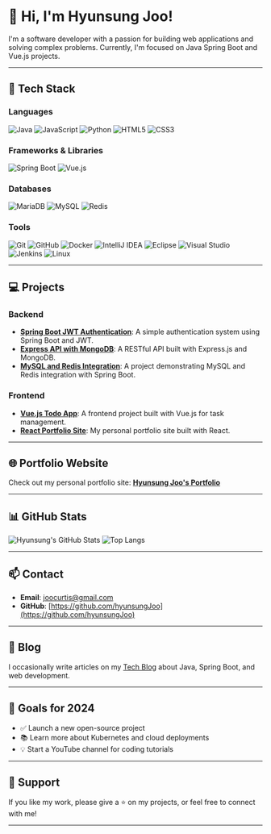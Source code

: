 # 👋 Hi, I'm Hyunsung Joo!

I'm a software developer with a passion for building web applications and solving complex problems. Currently, I'm focused on Java Spring Boot and Vue.js projects.

---

## 🚀 Tech Stack

### Languages
![Java](https://img.shields.io/badge/Java-007396?style=flat&logo=java&logoColor=white)
![JavaScript](https://img.shields.io/badge/JavaScript-F7DF1E?style=flat&logo=javascript&logoColor=black)
![Python](https://img.shields.io/badge/Python-3776AB?style=flat&logo=python&logoColor=white)
![HTML5](https://img.shields.io/badge/HTML5-E34F26?style=flat&logo=html5&logoColor=white)
![CSS3](https://img.shields.io/badge/CSS3-1572B6?style=flat&logo=css3&logoColor=white)

### Frameworks & Libraries
![Spring Boot](https://img.shields.io/badge/Spring%20Boot-6DB33F?style=flat&logo=spring-boot&logoColor=white)
![Vue.js](https://img.shields.io/badge/Vue.js-4FC08D?style=flat&logo=vue.js&logoColor=white)

### Databases
![MariaDB](https://img.shields.io/badge/MariaDB-003545?style=flat&logo=mariadb&logoColor=white)
![MySQL](https://img.shields.io/badge/MySQL-4479A1?style=flat&logo=mysql&logoColor=white)
![Redis](https://img.shields.io/badge/Redis-DC382D?style=flat&logo=redis&logoColor=white)

### Tools
![Git](https://img.shields.io/badge/Git-F05032?style=flat&logo=git&logoColor=white)
![GitHub](https://img.shields.io/badge/GitHub-181717?style=flat&logo=github&logoColor=white)
![Docker](https://img.shields.io/badge/Docker-2496ED?style=flat&logo=docker&logoColor=white)
![IntelliJ IDEA](https://img.shields.io/badge/IntelliJ%20IDEA-000000?style=flat&logo=intellij-idea&logoColor=white)
![Eclipse](https://img.shields.io/badge/Eclipse-2C2255?style=flat&logo=eclipse&logoColor=white)
![Visual Studio](https://img.shields.io/badge/Visual%20Studio-5C2D91?style=flat&logo=visual-studio&logoColor=white)
![Jenkins](https://img.shields.io/badge/Jenkins-D24939?style=flat&logo=jenkins&logoColor=white)
![Linux](https://img.shields.io/badge/Linux-FCC624?style=flat&logo=linux&logoColor=black)

---

## 💻 Projects

### Backend
- [**Spring Boot JWT Authentication**](https://github.com/hyunsungJoo/spring-jwt-auth): A simple authentication system using Spring Boot and JWT.
- [**Express API with MongoDB**](https://github.com/hyunsungJoo/express-mongodb-api): A RESTful API built with Express.js and MongoDB.
- [**MySQL and Redis Integration**](https://github.com/hyunsungJoo/mysql-redis-app): A project demonstrating MySQL and Redis integration with Spring Boot.

### Frontend
- [**Vue.js Todo App**](https://github.com/hyunsungJoo/vue-todo-app): A frontend project built with Vue.js for task management.
- [**React Portfolio Site**](https://github.com/hyunsungJoo/react-portfolio): My personal portfolio site built with React.

---

## 🌐 Portfolio Website

Check out my personal portfolio site: [**Hyunsung Joo's Portfolio**](https://your-portfolio-site-url.com)

---

## 📊 GitHub Stats

![Hyunsung's GitHub Stats](https://github-readme-stats.vercel.app/api?username=hyunsungJoo&show_icons=true&theme=radical)
![Top Langs](https://github-readme-stats.vercel.app/api/top-langs/?username=hyunsungJoo&layout=compact&theme=radical)

---

## 📫 Contact

- **Email**: [joocurtis@gmail.com](mailto:joocurtis@gmail.com)
- **GitHub**: [https://github.com/hyunsungJoo](https://github.com/hyunsungJoo)

---

## 📝 Blog

I occasionally write articles on my [Tech Blog](https://velog.io/@joocurtis/posts) about Java, Spring Boot, and web development.

---

## 🎯 Goals for 2024

- ✅ Launch a new open-source project
- 📚 Learn more about Kubernetes and cloud deployments
- 💡 Start a YouTube channel for coding tutorials

---

## 💖 Support

If you like my work, please give a ⭐️ on my projects, or feel free to connect with me!

---
